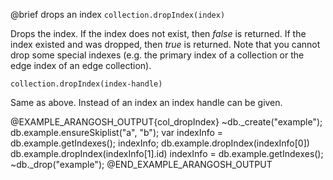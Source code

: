 

@brief drops an index
`collection.dropIndex(index)`

Drops the index. If the index does not exist, then *false* is
returned. If the index existed and was dropped, then *true* is
returned. Note that you cannot drop some special indexes (e.g. the primary
index of a collection or the edge index of an edge collection).

`collection.dropIndex(index-handle)`

Same as above. Instead of an index an index handle can be given.

@EXAMPLE_ARANGOSH_OUTPUT{col_dropIndex}
~db._create("example");
db.example.ensureSkiplist("a", "b");
var indexInfo = db.example.getIndexes();
indexInfo;
db.example.dropIndex(indexInfo[0])
db.example.dropIndex(indexInfo[1].id)
indexInfo = db.example.getIndexes();
~db._drop("example");
@END_EXAMPLE_ARANGOSH_OUTPUT



